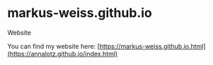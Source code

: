 # markus-weiss.github.io

Website

You can find my website here: [https://markus-weiss.github.io.html](https://annalotz.github.io/index.html)
